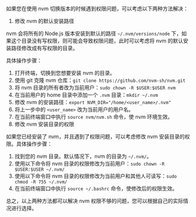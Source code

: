 如果您在使用 nvm 切换版本的时候遇到权限问题，可以考虑以下两种方法解决：

1. 修改 nvm 的默认安装路径

nvm 会将所有的 Node.js 版本安装到默认的路径 `~/.nvm/versions/node` 下，如果这个目录没有写权限，则可能会导致权限问题，此时可以考虑将 nvm 的默认安装路径修改成有写权限的目录。

具体操作步骤：

1. 打开终端，切换到您想要安装 nvm 的目录。
2. 使用 git 克隆 nvm 仓库：`git clone https://github.com/nvm-sh/nvm.git`
3. 将 nvm 目录的所有者改为当前用户：`sudo chown -R $USER:$USER nvm`
4. 在当前用户的 home 目录中添加一个 `.nvm` 目录：`mkdir ~/.nvm`
5. 修改 nvm 的安装路径：`export NVM_DIR="/home/<user_name>/.nvm"`
6. 将上一步中的 `<user_name>` 改为当前用户的用户名。
7. 在当前终端窗口中执行 `source nvm/nvm.sh` 命令，使 nvm 环境生效。
8. 修改 nvm 安装目录的权限

如果您已经安装了 nvm，并且遇到了权限问题，可以考虑修改 nvm 安装目录的权限。具体操作步骤：

1. 找到您的 nvm 目录。默认情况下，nvm 的目录为 `~/.nvm/`。
2. 使用以下命令将 nvm 目录的权限修改为当前用户：`sudo chown -R $USER:$USER ~/.nvm/`
3. 使用以下命令将 nvm 目录的权限修改为当前用户和其他人可读写：`sudo chmod -R 755 ~/.nvm/`
4. 在当前终端窗口中执行 `source ~/.bashrc` 命令，使修改后的权限生效。

总之，以上两种方法都可以解决 nvm 权限不够的问题，您可以根据自己的实际情况进行选择。